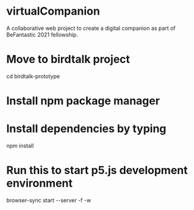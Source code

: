 # virtualCompanion
A collaborative web project to create a digital companion as part of BeFantastic 2021 fellowship.
# Move to birdtalk project
cd birdtalk-prototype
# Install npm package manager
# Install dependencies by typing
npm install
# Run this to start p5.js development environment 
browser-sync start --server -f -w 
